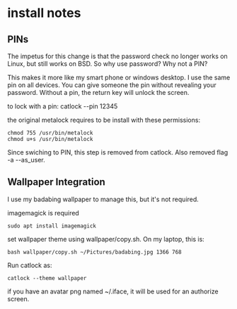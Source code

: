 # install notes



## PINs

The impetus for this change is that the password check no longer works on Linux, but still works on BSD. So why use password? Why not a PIN?

This makes it more like my smart phone or windows desktop. I use the same pin on all devices. You can give someone the pin without revealing your password. Without a pin, the return key will unlock the screen.

to lock with a pin: 
catlock --pin 12345


the original metalock requires to be install with these permissions:
```
chmod 755 /usr/bin/metalock
chmod u+s /usr/bin/metalock
```
Since swiching to PIN, this step is removed from catlock. 
Also removed flag -a --as_user.


## Wallpaper Integration

I use my badabing wallpaper to manage this, but it's not required.

imagemagick is required
```
sudo apt install imagemagick
```

set wallpaper theme using wallpaper/copy.sh. On my laptop, this is:
```
bash wallpaper/copy.sh ~/Pictures/badabing.jpg 1366 768
```

Run catlock as:
```
catlock --theme wallpaper
```

if you have an avatar png named ~/.iface, it will be used for an authorize screen.